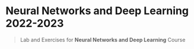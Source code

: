 # Neural Networks and Deep Learning 2022-2023
> Lab and Exercises for **Neural Networks and Deep Learning** Course
